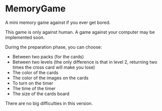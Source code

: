# MemoryGame
A mini memory game against if you ever get bored.

This game is only against human. A game against your computer may be implemented soon.

During the preparation phase, you can choose:
- Between two packs (for the cards)
- Between two levels (the only difference is that in level 2, returning two times the cross card will make you lose)
- The color of the cards
- The color of the images on the cards
- To turn on the timer
- The time of the timer
- The size of the cards board

There are no big difficulties in this version.
